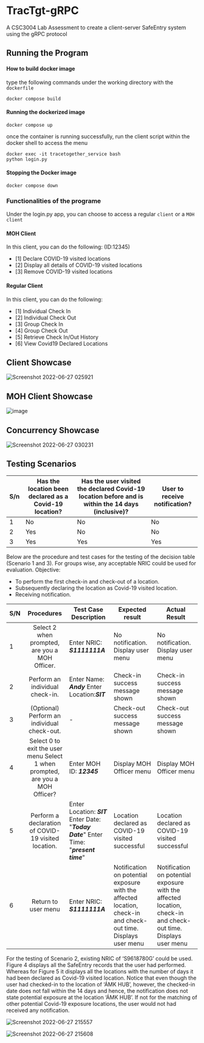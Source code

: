 # TracTgt-gRPC
A CSC3004 Lab Assessment to create a client-server SafeEntry system using the gRPC protocol

## Running the Program

#### How to build docker image
type the following commands under the working directory with the `dockerfile`

```
docker compose build
```

#### Running the dockerized image
```
docker compose up
```
once the container is running successfully, run the client script within the docker shell to access the menu
```
docker exec -it tracetogether_service bash
python login.py
```

#### Stopping the Docker image
```
docker compose down
```
### Functionalities of the programe

Under the login.py app, you can choose to access a regular `client` or a `MOH client`

#### MOH Client
In this client, you can do the following: (ID:12345)
- [1] Declare COVID-19 visited locations
- [2] Display all details of COVID-19 visited locations
- [3] Remove COVID-19 visited locations

#### Regular Client
In this client, you can do the following:
- [1] Individual Check In
- [2] Individual Check Out
- [3] Group Check In
- [4] Group Check Out
- [5] Retrieve Check In/Out History
- [6] View Covid19 Declared Locations

## Client Showcase
![Screenshot 2022-06-27 025921](https://user-images.githubusercontent.com/73775846/175830119-848beb67-a521-4c18-92ee-47a5d031fb70.png)

## MOH Client Showcase
![image](https://user-images.githubusercontent.com/73775846/175868097-80c94542-3869-435a-94b6-e4e22f9557d0.png)

## Concurrency Showcase
![Screenshot 2022-06-27 030231](https://user-images.githubusercontent.com/73775846/175830128-cc744c52-10f8-4127-9b8c-cb1bec9e3f07.png)

## Testing Scenarios
|S/n   	|Has the location been declared as a Covid-19 location?    	|Has the user visited the declared Covid-19 location before and is within the 14 days (inclusive)?   	|User to receive notification?|
|---	|---	|---	|---	|
|1   	|No  	|No  	|No   	|
|2   	|Yes   	|No   	|No   	| 
|3   	|Yes   	|Yes   	|Yes   	|

Below are the procedure and test cases for the testing of the decision table (Scenario 1 and 3). For groups wise, any acceptable NRIC could be used for evaluation.
Objective: 
- To perform the first check-in and check-out of a location.
- Subsequently declaring the location as Covid-19 visited location.
- Receiving notification. 

| S/N 	|                                   Procedures                                   	| Test Case Description                                                                     	| Expected result                                                                                                	| Actual Result                                                                                                  	|
|-----	|:------------------------------------------------------------------------------:	|-------------------------------------------------------------------------------------------	|----------------------------------------------------------------------------------------------------------------	|----------------------------------------------------------------------------------------------------------------	|
| 1   	| Select 2 when prompted, are you a MOH Officer.                                 	| Enter NRIC: **_S1111111A_**                                                               	| No notification. Display user menu                                                                             	| No notification. Display user menu                                                                             	|
| 2   	| Perform an individual check-in.                                                	| Enter Name: **_Andy_** Enter Location:**_SIT_**                                           	| Check-in success message shown                                                                                 	| Check-in success message shown                                                                                 	|
| 3   	| (Optional) Perform an individual check-out.                                    	| -                                                                                         	| Check-out success message shown                                                                                	| Check-out success message shown                                                                                	|
| 4   	| Select 0 to exit the user menu  Select 1 when prompted, are you a MOH Officer? 	| Enter MOH ID: **_12345_**                                                                 	| Display MOH Officer menu                                                                                       	| Display MOH Officer menu                                                                                       	|
| 5   	| Perform a declaration of COVID-19 visited location.                            	| Enter Location: **_SIT_** Enter Date: "**_Today Date_**" Enter Time: "**_present time_**" 	| Location declared as COVID-19 visited successful                                                               	| Location declared as COVID-19 visited successful                                                               	|
| 6   	| Return to user menu                                                            	| Enter NRIC: **_S1111111A_**                                                               	| Notification on potential exposure with the affected location, check-in and check-out time. Displays user menu 	| Notification on potential exposure with the affected location, check-in and check-out time. Displays user menu 	|

For the testing of Scenario 2, existing NRIC of ‘S9618780G’ could be used. Figure 4 displays all the SafeEntry records that the user had performed. Whereas for Figure 5 it displays all the locations with the number of days it had been declared as Covid-19 visited location. Notice that even though the user had checked-in to the location of ‘ÁMK HUB’, however, the checked-in date does not fall within the 14 days and hence, the notification does not state potential exposure at the location ‘ÁMK HUB’. If not for the matching of other potential Covid-19 exposure locations, the user would not had received any notification. 

![Screenshot 2022-06-27 215557](https://user-images.githubusercontent.com/73775846/175958874-a104d83f-2158-4eea-b722-32b3470de8e9.png)

![Screenshot 2022-06-27 215608](https://user-images.githubusercontent.com/73775846/175958929-d1aa8b1f-e19d-4e5e-b6fa-2556335e76fc.png)
